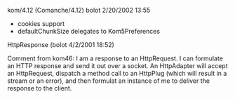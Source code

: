 kom/4.12 (Comanche/4.12)
bolot 2/20/2002 13:55
- cookies support
- defaultChunkSize delegates to Kom5Preferences

HttpResponse (bolot 4/2/2001 18:52)

Comment from kom46:
I am a response to an HttpRequest.  I can formulate an HTTP response and send it out over a socket.  An HttpAdapter will accept an HttpRequest, dispatch a method call to an HttpPlug (which will result in a stream or an error), and then formulat an instance of me to deliver the response to the client.